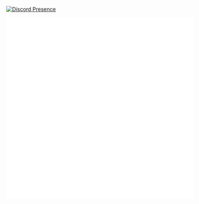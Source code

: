 [![Discord Presence](https://lanyard.cnrad.dev/api/937051733773938689?hideDiscrim=true&idleMessage=Fortnite%20Goating&hideBadges=true)](.)<br>

![Metrics](/github-metrics.svg)

